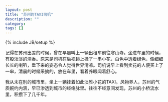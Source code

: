 ```yaml
---
layout: post
title: "苏州的TAXI司机"
description: ""
category: 
tags: []
---
```

{% include JB/setup %}

记得在苏州出差的时候，曾在早晨叫上一辆出租车前往寒山寺。坐进车里的时候，有股淡淡的清香。原来是司机在后视镜上挂了一串小花，白色中透着绿色，像细细长长的喇叭，垂下来的姿态令人觉得世界清凉。司机说早上看到卖花的人便买上了一串，清晨的时候采摘的，放在车里，看着养眼闻着舒心。

我从未在别的城市里，坐上一辆挂着如此淡雅小花的TAXI。风物养人，苏州的气质婉约内涵，早已渗透到城市的经络脉里。往往不经意间发现，苏州的小桥流水里，积攒下了几千年。